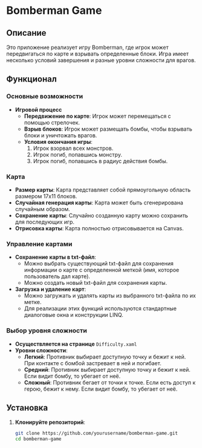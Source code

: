 # Bomberman Game

## Описание

Это приложение реализует игру Bomberman, где игрок может передвигаться по карте и взрывать определенные блоки. Игра имеет несколько условий завершения и разные уровни сложности для врагов.

## Функционал

### Основные возможности

- **Игровой процесс**
  - **Передвижение по карте**: Игрок может перемещаться с помощью стрелочек.
  - **Взрыв блоков**: Игрок может размещать бомбы, чтобы взрывать блоки и уничтожать врагов.
  - **Условия окончания игры**:
    1. Игрок взорвал всех монстров.
    2. Игрок погиб, попавшись монстру.
    3. Игрок погиб, попавшись в радиус действия бомбы.

### Карта

- **Размер карты**: Карта представляет собой прямоугольную область размером 17x11 блоков.
- **Случайная генерация карты**: Карта может быть сгенерирована случайным образом.
- **Сохранение карты**: Случайно созданную карту можно сохранить для последующих игр.
- **Отрисовка карты**: Карта полностью отрисовывается на Canvas.

### Управление картами

- **Сохранение карты в txt-файл**: 
  - Можно выбрать существующий txt-файл для сохранения информации о карте с определенной меткой (имя, которое пользователь дал карте).
  - Можно создать новый txt-файл для сохранения карты.
- **Загрузка и удаление карт**:
  - Можно загружать и удалять карты из выбранного txt-файла по их метке.
  - Для реализации этих функций используются стандартные диалоговые окна и конструкции LINQ.

### Выбор уровня сложности

- **Осуществляется на странице** `Difficulty.xaml`
- **Уровни сложности**:
  - **Легкий**: Противник выбирает доступную точку и бежит к ней. При контакте с бомбой застревает в ней и погибает.
  - **Средний**: Противник выбирает доступную точку и бежит к ней. Если видит бомбу, то убегает от неё.
  - **Сложный**: Противник бегает от точки к точке. Если есть доступ к герою, бежит к нему. Если видит бомбу, то убегает от неё.

## Установка

1. **Клонируйте репозиторий**:
   ```bash
   git clone https://github.com/yourusername/bomberman-game.git
   cd bomberman-game
